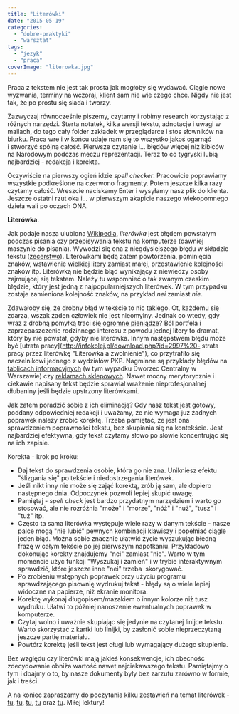 ```yaml
---
title: "Literówki"
date: "2015-05-19"
categories:
  - "dobre-praktyki"
  - "warsztat"
tags:
  - "jezyk"
  - "praca"
coverImage: "literowka.jpg"
---
```


Praca z tekstem nie jest tak prosta jak mogłoby się wydawać. Ciągle nowe wyzwania, terminy na wczoraj, klient sam nie wie czego chce. Nigdy nie jest tak, że po prostu się siada i tworzy.

Zazwyczaj równocześnie piszemy, czytamy i robimy research korzystając z różnych narzędzi. Sterta notatek, kilka wersji tekstu, adnotacje i uwagi w mailach, do tego cały folder zakładek w przeglądarce i stos słowników na biurku. Praca wre i w końcu udaje nam się to wszystko jakoś ogarnąć i stworzyć spójną całość. Pierwsze czytanie i... błędów więcej niż kibiców na Narodowym podczas meczu reprezentacji. Teraz to co tygryski lubią najbardziej - redakcja i korekta.

Oczywiście na pierwszy ogień idzie *spell checker*. Pracowicie poprawiamy wszystkie podkreślone na czerwono fragmenty. Potem jeszcze kilka razy czytamy całość. Wreszcie naciskamy Enter i wysyłamy nasz plik do klienta. Jeszcze ostatni rzut oka i... w pierwszym akapicie naszego wiekopomnego dzieła wali po oczach ONA.

**Literówka**.

Jak podaje nasza ulubiona [Wikipedia](http://pl.wikipedia.org/wiki/Liter%C3%B3wka "Literówka"), *literówka* jest błędem powstałym podczas pisania czy przepisywania tekstu na komputerze (dawniej maszynie do pisania). Wywodzi się ona z niegdysiejszego błędu w składzie tekstu ([zecerstwo](http://pl.wikipedia.org/wiki/Zecerstwo "Zecerstwo")). Literówkami będą zatem powtórzenia, pominięcia znaków, wstawienie wielkiej litery zamiast małej, przestawienie kolejności znaków itp. Literówką nie będzie błąd wynikający z niewiedzy osoby zajmującej się tekstem. Należy tu wspomnieć o tak zwanym czeskim błędzie, który jest jedną z najpopularniejszych literówek. W tym przypadku zostaje zamieniona kolejność znaków, na przykład _nei_ zamiast _nie_.

Zdawałoby się, że drobny błąd w tekście to nic takiego. Ot, każdemu się zdarza, wszak żaden człowiek nie jest nieomylny. Jednak co wtedy, gdy wraz z drobną pomyłką traci się [ogromne pieniądze](http://www.bbc.com/news/uk-wales-south-east-wales-30982277 "Spelling error")? Ból portfela i zaprzepaszczenie rodzinnego interesu z powodu jednej litery to dramat, który by nie powstał, gdyby nie literówka. Innym następstwem błędu może być [utrata pracy](http://infokolej.pl/download.php?id=2997%20- strata pracy przez literówkę "Literówka a zwolnienie"), co przytrafiło się naczelnikowi jednego z wydziałów PKP. Nagminne są przykłady błędów na [tablicach informacyjnych](http://warszawa.gazeta.pl/warszawa/1,34864,10888558,_Wyiscie__z_dworca__literowka_czy_kolejarska_nowomowa_.html "http://warszawa.gazeta.pl/warszawa/1,34864,10888558,_Wyiscie__z_dworca__literowka_czy_kolejarska_nowomowa_.html") (w tym wypadku Dworzec Centralny w Warszawie) czy [reklamach sklepowych](http://deser.pl/deser/1,83453,5970268,Nadeslane__Smieszna_literowka_w_sklepie.html "Reklama"). Nawet mocny merytorycznie i ciekawie napisany tekst będzie sprawiał wrażenie nieprofesjonalnej dłubaniny jeśli będzie upstrzony literówkami.

Jak zatem poradzić sobie z ich eliminacją? Gdy nasz tekst jest gotowy, poddany odpowiedniej redakcji i uważamy, że nie wymaga już żadnych poprawek należy zrobić korektę. Trzeba pamiętać, że jest ona sprawdzeniem poprawności tekstu, bez skupiania się na kontekście. Jest najbardziej efektywna, gdy tekst czytamy słowo po słowie koncentrując się na ich zapisie.

Korekta - krok po kroku:

- Daj tekst do sprawdzenia osobie, która go nie zna. Unikniesz efektu "ślizgania się" po tekście i niedostrzegania literówek.
- Jeśli nikt inny nie może się zająć korektą, zrób ją sam, ale dopiero następnego dnia. Odpoczynek pozwoli lepiej skupić uwagę.
- Pamiętaj - *spell check* jest bardzo przydatnym narzędziem i warto go stosować, ale nie rozróżnia "może" i "morze", "nóż" i "nuż", "tusz" i "tuż" itp.
- Często ta sama literówka występuje wiele razy w danym tekście - nasze palce mogą "nie lubić" pewnych kombinacji klawiszy i popełniać ciągle jeden błąd. Można sobie znacznie ułatwić życie wyszukując błedną frazę w całym tekście po jej pierwszym napotkaniu. Przykładowo dokonując korekty znajdujemy "nei" zamiast "nie". Warto w tym momencie użyć funkcji "Wyszukaj i zamień" i w trybie interaktywnym sprawdzić, które jeszcze inne "nei" trzeba  skorygować.
- Po zrobieniu wstępnych poprawek przy użyciu programu sprawdzającego pisownię wydrukuj tekst - błędy są o wiele lepiej widoczne na papierze, niż ekranie monitora.
- Korektę wykonaj długopisem/mazakiem o innym kolorze niż tusz wydruku. Ułatwi to później nanoszenie ewentualnych poprawek w komputerze.
- Czytaj wolno i uważnie skupiając się jedynie na czytanej linijce tekstu. Warto skorzystać z kartki lub linijki, by zasłonić sobie nieprzeczytaną jeszcze partię materiału.
- Powtórz korektę jeśli tekst jest długi lub wymagający dużego skupienia.

Bez względu czy literówki mają jakieś konsekwencje, ich obecność zdecydowanie obniża wartość nawet najciekawszego tekstu. Pamiętajmy o tym i dbajmy o to, by nasze dokumenty były bez zarzutu zarówno w formie, jak i treści.

A na koniec zapraszamy do poczytania kilku zestawień na temat literówek - [tu](http://www.toptenz.net/top-10-typos.php "Top 10 typos"), [tu](http://grammar.yourdictionary.com/spelling-and-word-lists/misspelled.html "Common misspellings"), [tu](http://mentalfloss.com/article/49935/10-very-costly-typos "Very costyly typos"), [tu](http://www.cracked.com/article_18517_the-7-most-disastrous-typos-all-time.html "7 typos") oraz [tu](http://www.thewire.com/entertainment/2012/12/best-typos-mistakes-corrections-2012/59828/http://www.thewire.com/entertainment/2012/12/best-typos-mistakes-corrections-2012/59828/ "Best typos 0f 2012"). Miłej lektury!
